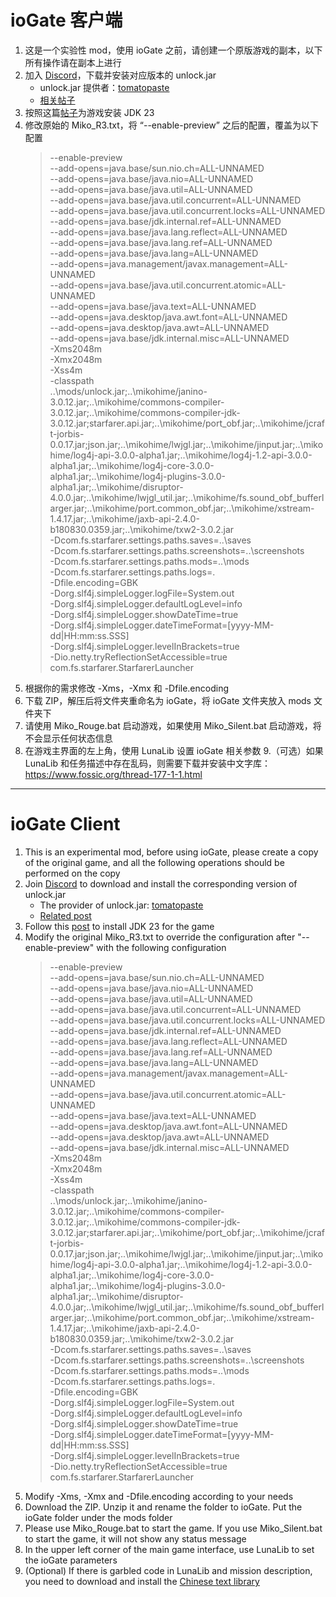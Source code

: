 # ioGate 客户端
1. 这是一个实验性 mod，使用 ioGate 之前，请创建一个原版游戏的副本，以下所有操作请在副本上进行
2. 加入 [Discord](https://discord.gg/NC7J5DUURy)，下载并安装对应版本的 unlock.jar
    * unlock.jar 提供者：[tomatopaste](https://fractalsoftworks.com/forum/index.php?action=profile;u=10783)
    * [相关帖子](https://fractalsoftworks.com/forum/index.php?topic=24577.0)
3. 按照这篇[帖子](https://fractalsoftworks.com/forum/index.php?topic=29320.0)为游戏安装 JDK 23
4. 修改原始的 Miko_R3.txt，将 “--enable-preview” 之后的配置，覆盖为以下配置
    > --enable-preview  
    > --add-opens=java.base/sun.nio.ch=ALL-UNNAMED  
    > --add-opens=java.base/java.nio=ALL-UNNAMED  
    > --add-opens=java.base/java.util=ALL-UNNAMED  
    > --add-opens=java.base/java.util.concurrent=ALL-UNNAMED  
    > --add-opens=java.base/java.util.concurrent.locks=ALL-UNNAMED  
    > --add-opens=java.base/jdk.internal.ref=ALL-UNNAMED  
    > --add-opens=java.base/java.lang.reflect=ALL-UNNAMED  
    > --add-opens=java.base/java.lang.ref=ALL-UNNAMED  
    > --add-opens=java.base/java.lang=ALL-UNNAMED  
    > --add-opens=java.management/javax.management=ALL-UNNAMED  
    > --add-opens=java.base/java.util.concurrent.atomic=ALL-UNNAMED  
    > --add-opens=java.base/java.text=ALL-UNNAMED  
    > --add-opens=java.desktop/java.awt.font=ALL-UNNAMED  
    > --add-opens=java.desktop/java.awt=ALL-UNNAMED  
    > --add-opens=java.base/jdk.internal.misc=ALL-UNNAMED  
    > -Xms2048m  
    > -Xmx2048m  
    > -Xss4m  
    > -classpath  
    > ..\\mods/unlock.jar;..\\mikohime/janino-3.0.12.jar;..\\mikohime/commons-compiler-3.0.12.jar;..\\mikohime/commons-compiler-jdk-3.0.12.jar;starfarer.api.jar;..\\mikohime/port_obf.jar;..\\mikohime/jcraft-jorbis-0.0.17.jar;json.jar;..\\mikohime/lwjgl.jar;..\\mikohime/jinput.jar;..\\mikohime/log4j-api-3.0.0-alpha1.jar;..\\mikohime/log4j-1.2-api-3.0.0-alpha1.jar;..\\mikohime/log4j-core-3.0.0-alpha1.jar;..\\mikohime/log4j-plugins-3.0.0-alpha1.jar;..\\mikohime/disruptor-4.0.0.jar;..\\mikohime/lwjgl_util.jar;..\\mikohime/fs.sound_obf_bufferlarger.jar;..\\mikohime/port.common_obf.jar;..\\mikohime/xstream-1.4.17.jar;..\\mikohime/jaxb-api-2.4.0-b180830.0359.jar;..\\mikohime/txw2-3.0.2.jar  
    > -Dcom.fs.starfarer.settings.paths.saves=..\\saves  
    > -Dcom.fs.starfarer.settings.paths.screenshots=..\\screenshots  
    > -Dcom.fs.starfarer.settings.paths.mods=..\\mods  
    > -Dcom.fs.starfarer.settings.paths.logs=.  
    > -Dfile.encoding=GBK  
    > -Dorg.slf4j.simpleLogger.logFile=System.out  
    > -Dorg.slf4j.simpleLogger.defaultLogLevel=info  
    > -Dorg.slf4j.simpleLogger.showDateTime=true  
    > -Dorg.slf4j.simpleLogger.dateTimeFormat=[yyyy-MM-dd|HH:mm:ss.SSS]  
    > -Dorg.slf4j.simpleLogger.levelInBrackets=true  
    > -Dio.netty.tryReflectionSetAccessible=true  
    > com.fs.starfarer.StarfarerLauncher  
5. 根据你的需求修改 -Xms，-Xmx 和 -Dfile.encoding
6. 下载 ZIP，解压后将文件夹重命名为 ioGate，将 ioGate 文件夹放入 mods 文件夹下
7. 请使用 Miko_Rouge.bat 启动游戏，如果使用 Miko_Silent.bat 启动游戏，将不会显示任何状态信息
8. 在游戏主界面的左上角，使用 LunaLib 设置 ioGate 相关参数
9.（可选）如果 LunaLib 和任务描述中存在乱码，则需要下载并安装中文字库：https://www.fossic.org/thread-177-1-1.html

***

# ioGate Client
1. This is an experimental mod, before using ioGate, please create a copy of the original game, and all the following operations should be performed on the copy
2. Join [Discord](https://discord.gg/NC7J5DUURy) to download and install the corresponding version of unlock.jar
    * The provider of unlock.jar: [tomatopaste](https://fractalsoftworks.com/forum/index.php?action=profile;u=10783)
    * [Related post](https://fractalsoftworks.com/forum/index.php?topic=24577.0)
3. Follow this [post](https://fractalsoftworks.com/forum/index.php?topic=29320.0) to install JDK 23 for the game
4. Modify the original Miko_R3.txt to override the configuration after "--enable-preview" with the following configuration
    > --enable-preview  
    > --add-opens=java.base/sun.nio.ch=ALL-UNNAMED  
    > --add-opens=java.base/java.nio=ALL-UNNAMED  
    > --add-opens=java.base/java.util=ALL-UNNAMED  
    > --add-opens=java.base/java.util.concurrent=ALL-UNNAMED  
    > --add-opens=java.base/java.util.concurrent.locks=ALL-UNNAMED  
    > --add-opens=java.base/jdk.internal.ref=ALL-UNNAMED  
    > --add-opens=java.base/java.lang.reflect=ALL-UNNAMED  
    > --add-opens=java.base/java.lang.ref=ALL-UNNAMED  
    > --add-opens=java.base/java.lang=ALL-UNNAMED  
    > --add-opens=java.management/javax.management=ALL-UNNAMED  
    > --add-opens=java.base/java.util.concurrent.atomic=ALL-UNNAMED  
    > --add-opens=java.base/java.text=ALL-UNNAMED  
    > --add-opens=java.desktop/java.awt.font=ALL-UNNAMED  
    > --add-opens=java.desktop/java.awt=ALL-UNNAMED  
    > --add-opens=java.base/jdk.internal.misc=ALL-UNNAMED  
    > -Xms2048m  
    > -Xmx2048m  
    > -Xss4m  
    > -classpath  
    > ..\\mods/unlock.jar;..\\mikohime/janino-3.0.12.jar;..\\mikohime/commons-compiler-3.0.12.jar;..\\mikohime/commons-compiler-jdk-3.0.12.jar;starfarer.api.jar;..\\mikohime/port_obf.jar;..\\mikohime/jcraft-jorbis-0.0.17.jar;json.jar;..\\mikohime/lwjgl.jar;..\\mikohime/jinput.jar;..\\mikohime/log4j-api-3.0.0-alpha1.jar;..\\mikohime/log4j-1.2-api-3.0.0-alpha1.jar;..\\mikohime/log4j-core-3.0.0-alpha1.jar;..\\mikohime/log4j-plugins-3.0.0-alpha1.jar;..\\mikohime/disruptor-4.0.0.jar;..\\mikohime/lwjgl_util.jar;..\\mikohime/fs.sound_obf_bufferlarger.jar;..\\mikohime/port.common_obf.jar;..\\mikohime/xstream-1.4.17.jar;..\\mikohime/jaxb-api-2.4.0-b180830.0359.jar;..\\mikohime/txw2-3.0.2.jar  
    > -Dcom.fs.starfarer.settings.paths.saves=..\\saves  
    > -Dcom.fs.starfarer.settings.paths.screenshots=..\\screenshots  
    > -Dcom.fs.starfarer.settings.paths.mods=..\\mods  
    > -Dcom.fs.starfarer.settings.paths.logs=.  
    > -Dfile.encoding=GBK  
    > -Dorg.slf4j.simpleLogger.logFile=System.out  
    > -Dorg.slf4j.simpleLogger.defaultLogLevel=info  
    > -Dorg.slf4j.simpleLogger.showDateTime=true  
    > -Dorg.slf4j.simpleLogger.dateTimeFormat=[yyyy-MM-dd|HH:mm:ss.SSS]  
    > -Dorg.slf4j.simpleLogger.levelInBrackets=true  
    > -Dio.netty.tryReflectionSetAccessible=true  
    > com.fs.starfarer.StarfarerLauncher  
5. Modify -Xms, -Xmx and -Dfile.encoding according to your needs
6. Download the ZIP. Unzip it and rename the folder to ioGate. Put the ioGate folder under the mods folder
7. Please use Miko_Rouge.bat to start the game. If you use Miko_Silent.bat to start the game, it will not show any status message
8. In the upper left corner of the main game interface, use LunaLib to set the ioGate parameters
9. (Optional) If there is garbled code in LunaLib and mission description, you need to download and install the [Chinese text library](https://www.fossic.org/thread-177-1-1.html)
